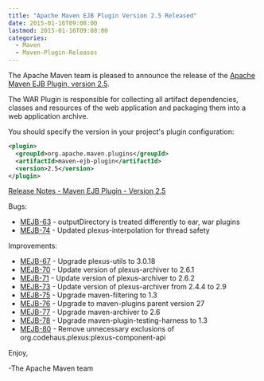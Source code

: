 ```yaml
---
title: "Apache Maven EJB Plugin Version 2.5 Released"
date: 2015-01-16T09:08:00
lastmod: 2015-01-16T09:08:00
categories:
  - Maven
  - Maven-Plugin-Releases
---
```

The Apache Maven team is pleased to announce the release of the 
[Apache Maven EJB Plugin, version 2.5](http://maven.apache.org/plugins/maven-ejb-plugin/).

The WAR Plugin is responsible for collecting all artifact dependencies, classes
and resources of the web application and packaging them into a web application
archive.


You should specify the version in your project's plugin configuration:

```xml
<plugin>
  <groupId>org.apache.maven.plugins</groupId>
  <artifactId>maven-ejb-plugin</artifactId>
  <version>2.5</version>
</plugin>
```

<!-- more -->

[Release Notes - Maven EJB Plugin - Version 2.5](https://issues.apache.org/jira/secure/ReleaseNote.jspa?projectId=12317421&version=12330675)


Bugs:

 * [MEJB-63](https://issues.apache.org/jira/browse/MEJB-63) - outputDirectory is treated differently to ear, war plugins
 * [MEJB-74](https://issues.apache.org/jira/browse/MEJB-74) - Updated plexus-interpolation for thread safety

Improvements:

 * [MEJB-67](https://issues.apache.org/jira/browse/MEJB-67) - Upgrade plexus-utils to 3.0.18
 * [MEJB-70](https://issues.apache.org/jira/browse/MEJB-70) - Update version of plexus-archiver to 2.6.1
 * [MEJB-71](https://issues.apache.org/jira/browse/MEJB-71) - Update version of plexus-archiver to 2.6.2
 * [MEJB-73](https://issues.apache.org/jira/browse/MEJB-73) - Update version of plexus-archiver from 2.4.4 to 2.9
 * [MEJB-75](https://issues.apache.org/jira/browse/MEJB-75) - Upgrade maven-filtering to 1.3
 * [MEJB-76](https://issues.apache.org/jira/browse/MEJB-76) - Upgrade to maven-plugins parent version 27
 * [MEJB-77](https://issues.apache.org/jira/browse/MEJB-77) - Upgrade maven-archiver to 2.6
 * [MEJB-78](https://issues.apache.org/jira/browse/MEJB-78) - Upgrade maven-plugin-testing-harness to 1.3
 * [MEJB-80](https://issues.apache.org/jira/browse/MEJB-80) - Remove unnecessary exclusions of org.codehaus.plexus:plexus-component-api


Enjoy,

-The Apache Maven team

